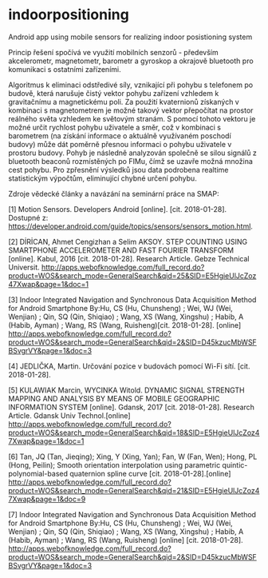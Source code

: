 # indoorpositioning
Android app using mobile sensors for realizing indoor posistioning system

Princip řešení spočívá ve využití mobilních senzorů - především akcelerometr, magnetometr, barometr a gyroskop a okrajově bluetooth pro komunikaci s ostatními zařízeními.
 
Algoritmus k eliminaci odstředivé síly, vznikající při pohybu s telefonem po budově, která narušuje čistý vektor pohybu zařízení vzhledem k gravitačnímu a magnetickému poli. Za použití kvaternionů získaných v kombinaci s magnetometrem je možné takový vektor přepočítat na prostor reálného světa vzhledem ke světovým stranám. S pomocí tohoto vektoru je možné určit rychlost pohybu uživatele a směr, což v kombinaci s barometrem (na získání informace o aktuálně využívaném poschodí budovy) může dát poměrně přesnou informaci o pohybu uživatele v prostoru budovy. Pohyb je následně analyzován společně se silou signálů z bluetooth beaconů rozmístěných po FIMu, čímž se uzavře možná množina cest pohybu. Pro zpřesnění výsledků jsou data podrobena realtime statistickým výpočtům, eliminující chybné určení pohybu.


Zdroje vědecké články a navázání na seminární práce na SMAP:

[1]	Motion Sensors. Developers Android [online]. [cit. 2018-01-28]. Dostupné z: https://developer.android.com/guide/topics/sensors/sensors_motion.html. 

[2]	DİRİCAN, Ahmet Cengizhan a Selim AKSOY. STEP COUNTING USING SMARTPHONE ACCELEROMETER AND FAST FOURIER TRANSFORM [online]. Kabul, 2016 [cit. 2018-01-28]. Research Article. Gebze Technical Universit.
http://apps.webofknowledge.com/full_record.do?product=WOS&search_mode=GeneralSearch&qid=25&SID=E5HgieUlJcZoz47Xwap&page=1&doc=1

[3]	Indoor Integrated Navigation and Synchronous Data Acquisition Method for Android Smartphone By:Hu, CS (Hu, Chunsheng) ; Wei, WJ (Wei, Wenjian) ; Qin, SQ (Qin, Shiqiao) ; Wang, XS (Wang, Xingshu) ; Habib, A (Habib, Ayman) ; Wang, RS (Wang, Ruisheng)[cit. 2018-01-28]. [online]
http://apps.webofknowledge.com/full_record.do?product=WOS&search_mode=GeneralSearch&qid=2&SID=D45kzucMbWSFBSvgrVY&page=1&doc=3

[4]	JEDLIČKA, Martin. Určování pozice v budovách pomocí Wi-Fi sítí. [cit. 2018-01-28].

[5]	KULAWIAK Marcin, WYCINKA Witold. DYNAMIC SIGNAL STRENGTH MAPPING AND ANALYSIS BY MEANS OF MOBILE GEOGRAPHIC INFORMATION SYSTEM [online]. Gdansk, 2017 [cit. 2018-01-28]. Research Article. Gdansk Univ Technol.[online]
http://apps.webofknowledge.com/full_record.do?product=WOS&search_mode=GeneralSearch&qid=18&SID=E5HgieUlJcZoz47Xwap&page=1&doc=1

[6]	Tan, JQ (Tan, Jieqing); Xing, Y (Xing, Yan); Fan, W (Fan, Wen); Hong, PL (Hong, Peilin); Smooth orientation interpolation using parametric quintic-polynomial-based quaternion spline curve [cit. 2018-01-28].[online] http://apps.webofknowledge.com/full_record.do?product=WOS&search_mode=GeneralSearch&qid=21&SID=E5HgieUlJcZoz47Xwap&page=1&doc=9

[7]	Indoor Integrated Navigation and Synchronous Data Acquisition Method for Android Smartphone By:Hu, CS (Hu, Chunsheng) ; Wei, WJ (Wei, Wenjian) ; Qin, SQ (Qin, Shiqiao) ; Wang, XS (Wang, Xingshu) ; Habib, A (Habib, Ayman) ; Wang, RS (Wang, Ruisheng) [online] [cit. 2018-01-28].
http://apps.webofknowledge.com/full_record.do?product=WOS&search_mode=GeneralSearch&qid=2&SID=D45kzucMbWSFBSvgrVY&page=1&doc=3


